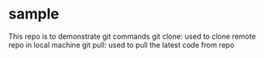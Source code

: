 # sample
This repo is to demonstrate git commands
git clone: used to clone remote repo in local machine
git pull: used to pull the latest code from repo
